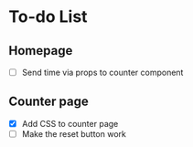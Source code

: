 # To-do List 


## Homepage

- [ ]  Send time via props to counter component

## Counter page
- [x]  Add CSS to counter page
- [ ]  Make the reset button work 
